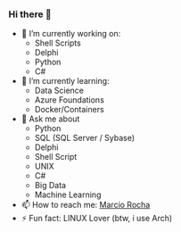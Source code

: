 ### Hi there 👋

<!--
**MarciovsRocha/MarciovsRocha** is a ✨ _special_ ✨ repository because its `README.md` (this file) appears on your GitHub profile.

Here are some ideas to get you started:



- 👯 I’m looking to collaborate on ...
- 🤔 I’m looking for help with ...
- 💬 Ask me about ...

- 😄 Pronouns: ...
-->

- 🔭 I’m currently working on:
  - Shell Scripts 
  - Delphi
  - Python
  - C#
- 🌱 I’m currently learning: 
  - Data Science
  - Azure Foundations
  - Docker/Containers
- 💬 Ask me about 
  - Python
  - SQL (SQL Server / Sybase)
  - Delphi
  - Shell Script
  - UNIX
  - C#
  - Big Data
  - Machine Learning
- 📫 How to reach me: <a href="mailto:dev.marcio.rocha@gmail.com">Marcio Rocha</a>
- ⚡ Fun fact: LINUX Lover (btw, i use Arch)
